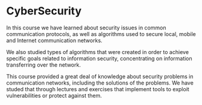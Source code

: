 # CyberSecurity
In this course we have learned about security issues in common communication protocols, as well as algorithms used to secure local, mobile and Internet communication networks.

We also studied types of algorithms that were created in order to achieve specific goals related to information security, concentrating on information transferring over the network.

This course provided a great deal of knowledge about security problems in communication networks, including the solutions of the problems. We have studed that through lectures and exercises that implement tools to exploit vulnerabilities or protect against them.
